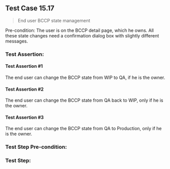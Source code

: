 ## Test Case 15.17

> End user BCCP state management

Pre-condition: The user is on the BCCP detail page, which he owns.
All these state changes need a confirmation dialog box with slightly different messages.


### Test Assertion:

#### Test Assertion #1
The end user can change the BCCP state from WIP to QA, if he is the owner.

#### Test Assertion #2
The end user can change the BCCP state from QA back to WIP, only if he is the owner.

#### Test Assertion #3
The end user can change the BCCP state from QA to Production, only if he is the owner.

### Test Step Pre-condition:



### Test Step: